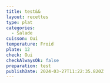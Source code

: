 ```yaml
---
title: test&&
layout: recettes
type: plat
categories:
  - Salade
cuisson: Oui
temperature: Froid
plate: 12
check: Oui
checkAlwaysOk: false
preparation: test
publishDate: 2024-03-27T11:22:35.820Z
---
```

